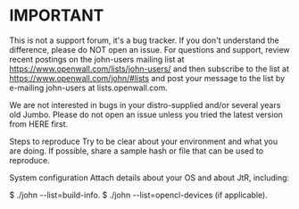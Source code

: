 # IMPORTANT
This is not a support forum, it's a bug tracker. If you don't understand the difference, please do NOT open an issue. For questions and support, review recent postings on the john-users mailing list at https://www.openwall.com/lists/john-users/ and then subscribe to the list at https://www.openwall.com/john/#lists and post your message to the list by e-mailing      john-users at lists.openwall.com.

We are not interested in bugs in your distro-supplied and/or several years old Jumbo. Please do not open an issue unless you tried the latest version from HERE first.

Steps to reproduce
Try to be clear about your environment and what you are doing. If possible, share a sample hash or file that can be used to reproduce.

System configuration
Attach details about your OS and about JtR, including:

$ ./john --list=build-info.
$ ./john --list=opencl-devices (if applicable).
